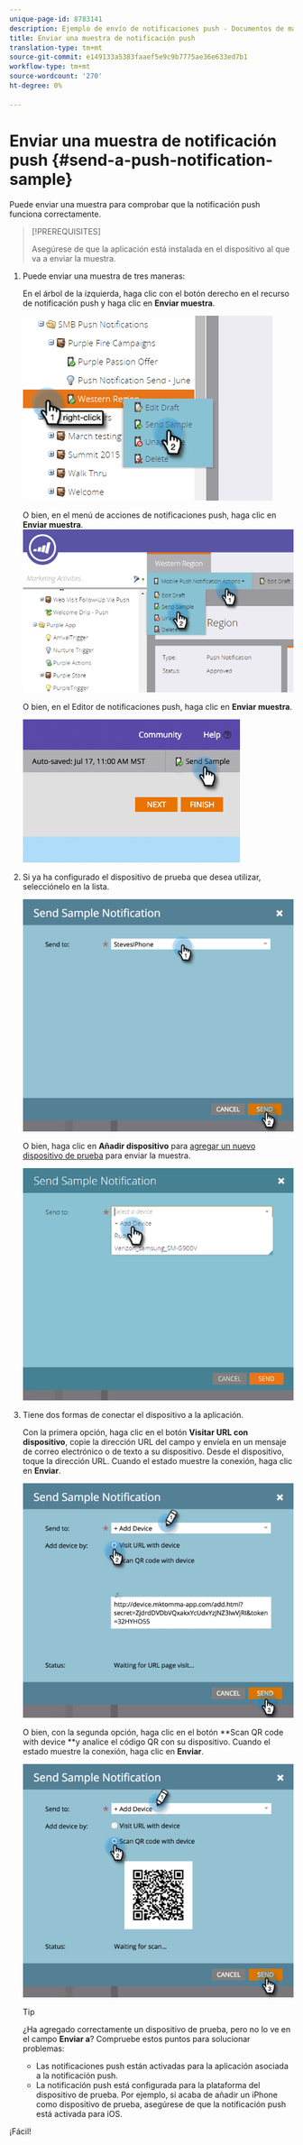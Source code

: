 ```yaml
---
unique-page-id: 8783141
description: Ejemplo de envío de notificaciones push - Documentos de marketing - Documentación del producto
title: Enviar una muestra de notificación push
translation-type: tm+mt
source-git-commit: e149133a5383faaef5e9c9b7775ae36e633ed7b1
workflow-type: tm+mt
source-wordcount: '270'
ht-degree: 0%

---
```



# Enviar una muestra de notificación push {#send-a-push-notification-sample}

Puede enviar una muestra para comprobar que la notificación push funciona correctamente.

>[!PREREQUISITES]
>
>Asegúrese de que la aplicación está instalada en el dispositivo al que va a enviar la muestra.

1. Puede enviar una muestra de tres maneras:

   En el árbol de la izquierda, haga clic con el botón derecho en el recurso de notificación push y haga clic en **Enviar muestra**.

   ![](assets/image2015-7-13-11-3a26-3a15.png)

   O bien, en el menú de acciones de notificaciones push, haga clic en **Enviar muestra**.\
   ![](assets/image2015-7-13-11-3a28-3a37.png)

   O bien, en el Editor de notificaciones push, haga clic en **Enviar muestra**.

   ![](assets/image2015-7-20-13-3a29-3a3.png)

1. Si ya ha configurado el dispositivo de prueba que desea utilizar, selecciónelo en la lista.

   ![](assets/image2015-7-29-8-3a25-3a17.png)

   O bien, haga clic en **Añadir dispositivo** para [agregar un nuevo dispositivo de prueba](adding-a-new-test-device.md) para enviar la muestra.

   ![](assets/image2015-7-13-11-3a34-3a21.png)

1. Tiene dos formas de conectar el dispositivo a la aplicación.

   Con la primera opción, haga clic en el botón **Visitar URL con dispositivo**, copie la dirección URL del campo y envíela en un mensaje de correo electrónico o de texto a su dispositivo. Desde el dispositivo, toque la dirección URL. Cuando el estado muestre la conexión, haga clic en **Enviar**.

   ![](assets/image2015-7-29-8-3a29-3a18.png)

   O bien, con la segunda opción, haga clic en el botón **Scan QR code with device **y analice el código QR con su dispositivo. Cuando el estado muestre la conexión, haga clic en **Enviar**.

   ![](assets/image2015-7-29-8-3a31-3a20.png)

   >[!TIP]
   >
   >¿Ha agregado correctamente un dispositivo de prueba, pero no lo ve en el campo **Enviar a**? Compruebe estos puntos para solucionar problemas:
   >
   >    
   >    
   >    * Las notificaciones push están activadas para la aplicación asociada a la notificación push.
      >    
      >    
      >
      >    
      >    
      >    




   * La notificación push está configurada para la plataforma del dispositivo de prueba. Por ejemplo, si acaba de añadir un iPhone como dispositivo de prueba, asegúrese de que la notificación push está activada para iOS.


¡Fácil!
